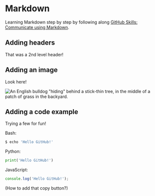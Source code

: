 # Markdown
Learning Markdown step by step by following along [GitHub Skills: Communicate using Markdown](https://github.com/skills/communicate-using-markdown).

## Adding headers
That was a 2nd level header!

## Adding an image
Look here!

![An English bulldog "hiding" behind a stick-thin tree, in the middle of a patch of grass in the backyard.](https://scontent.fmnl17-3.fna.fbcdn.net/v/t39.30808-6/368235067_710069177831619_7583702825864348919_n.jpg?_nc_cat=103&ccb=1-7&_nc_sid=730e14&_nc_ohc=JMBeNnRTu-MAX9Hk458&_nc_ht=scontent.fmnl17-3.fna&oh=00_AfCrKNi8a5Y5-ctMF-DywnE0g9XK-uHFA9npof1DR5BpRQ&oe=64ED40FE)

## Adding a code example
Trying a few for fun!

Bash:

```bash
$ echo 'Hello GitHub!'
```

Python:
```python
print('Hello GitHub!')
```

JavaScript:
```javascript
console.log('Hello GitHub!');
```

(How to add that copy button?)
